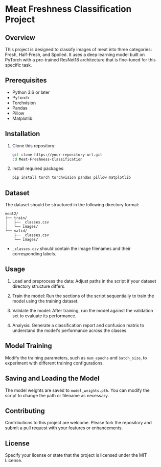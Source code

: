 
# Meat Freshness Classification Project

## Overview
This project is designed to classify images of meat into three categories: Fresh, Half-Fresh, and Spoiled. It uses a deep learning model built on PyTorch with a pre-trained ResNet18 architecture that is fine-tuned for this specific task.

## Prerequisites
- Python 3.6 or later
- PyTorch
- Torchvision
- Pandas
- Pillow
- Matplotlib

## Installation
1. Clone this repository:
   ```bash
   git clone https://your-repository-url.git
   cd Meat-Freshness-Classification
   ```
2. Install required packages:
   ```bash
   pip install torch torchvision pandas pillow matplotlib
   ```

## Dataset
The dataset should be structured in the following directory format:
```
meat2/
├── train/
│   ├── _classes.csv
│   └── images/
└── valid/
    ├── _classes.csv
    └── images/
```
- `_classes.csv` should contain the image filenames and their corresponding labels.

## Usage
1. Load and preprocess the data:
   Adjust paths in the script if your dataset directory structure differs.

2. Train the model:
   Run the sections of the script sequentially to train the model using the training dataset.

3. Validate the model:
   After training, run the model against the validation set to evaluate its performance.

4. Analysis:
   Generate a classification report and confusion matrix to understand the model's performance across the classes.

## Model Training
Modify the training parameters, such as `num_epochs` and `batch_size`, to experiment with different training configurations.

## Saving and Loading the Model
The model weights are saved to `model_weights.pth`. You can modify the script to change the path or filename as necessary.

## Contributing
Contributions to this project are welcome. Please fork the repository and submit a pull request with your features or enhancements.

## License
Specify your license or state that the project is licensed under the MIT License.

